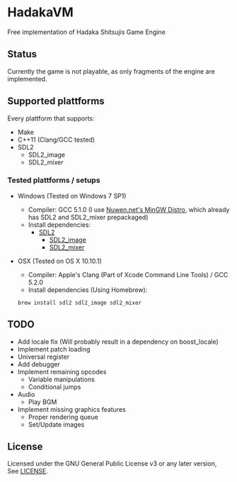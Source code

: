 # HadakaVM
Free implementation of Hadaka Shitsujis Game Engine

## Status
Currently the game is not playable, as only fragments of the engine are implemented.

## Supported plattforms

Every plattform that supports:
- Make
- C++11 (Clang/GCC tested)
- SDL2
  - SDL2_image
  - SDL2_mixer

### Tested plattforms / setups

- Windows (Tested on Windows 7 SP1)
  - Compiler: GCC 5.1.0 (I use [Nuwen.net's MinGW Distro](http://nuwen.net/mingw.html), which already has SDL2 and SDL2_mixer prepackaged)
  - Install dependencies:
    - [SDL2](https://www.libsdl.org/download-2.0.php)
      - [SDL2_image](https://www.libsdl.org/projects/SDL_image/)
      - [SDL2_mixer](https://www.libsdl.org/projects/SDL_mixer/)


- OSX (Tested on OS X 10.10.1)
  - Compiler: Apple's Clang (Part of Xcode Command Line Tools) / GCC 5.2.0
  - Install dependencies (Using Homebrew):
  ```
  brew install sdl2 sdl2_image sdl2_mixer
  ```

## TODO
- Add locale fix (Will probably result in a dependency on boost_locale)
- Implement patch loading
- Universal register
- Add debugger
- Implement remaining opcodes
  - Variable manipulations
  - Conditional jumps
- Audio
  - Play BGM
- Implement missing graphics features
  - Proper rendering queue
  - Set/Update images

## License
Licensed under the GNU General Public License v3 or any later version,  
See [LICENSE](LICENSE).
